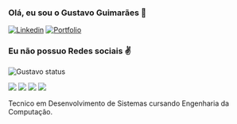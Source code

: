 ### Olá, eu sou o Gustavo Guimarães 👋

[![Linkedin](    https://img.shields.io/badge/LinkedIn-0077B5?style=for-the-badge&logo=linkedin&logoColor=white)](https://www.linkedin.com/in/gustavo-guimar%C3%A3es-de-sousa-0ba197301/) [![Portfolio](https://img.shields.io/badge/💼%20Portfolio-000?style=for-the-badge&logo=About.me&logoColor=white)](https://meusitecompleto.com/portfolio)

### Eu não possuo Redes sociais ✌️

![Gustavo status](https://github-readme-stats.vercel.app/api?username=GustavoCodou&show_icons=true&theme=radical)


![](https://img.shields.io/badge/PHP-777BB4?style=for-the-badge&logo=php&logoColor=white) ![](https://img.shields.io/badge/HTML-239120?style=for-the-badge&logo=html5&logoColor=white) ![](https://img.shields.io/badge/CSS-239120?&style=for-the-badge&logo=css3&logoColor=white) ![](https://img.shields.io/badge/JavaScript-F7DF1E?style=for-the-badge&logo=javascript&logoColor=black)

Tecnico em Desenvolvimento de Sistemas cursando Engenharia da Computação.
